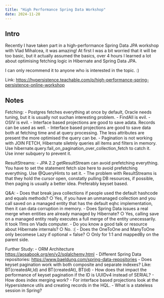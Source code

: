 ```yaml
---
title: "High Performance Spring Data Workshop"
date: 2024-11-28
---
```

## Intro
Recently I have taken part in a high-performance Spring Data JPA workshop with Vlad Mihalcea, it was amazing!
At first I was a bit worried that it will be too basic, but it actually assumed the basics, 
over 4 hours I learned a lot about optimising fetching logic in Hibernate and Spring Data JPA.

I can only recommend it to anyone who is interested in the topic. :) 

Link: https://hypersistence.teachable.com/p/high-performance-spring-persistence-online-workshop

## Notes
Fetching:
    - Postgres fetches everything at once by default, Oracle needs tuning, but it is usually not suchan interesting problem.
    - FindAll is evil. 
    - OSIV is evil.
    - Interface based projections are good to save adata. Records can be used as well.
    - Interface based projections are good to save data both at fetching time and at query processing. The less attributes are present the more optimised the query can be.
    - Pagination is not working with JOIN FETCH, Hibernate  siletnly queries all items and filters in memory. Use hibernate.query.fail_on_pagination_over_collection_fetch to catch it. Use inner subquery to prevent it.
    

ResultStreams:
    - JPA 2.2 getResultStream can avoid prefetching everything. You have to set the statement fetch size here to avoid prefetching everything. Use @QueryHints to set it.
    - The problem with ResultStreams is that they hold the cursor open, constatly pulling DB resources, if possible, then paging is usually a better idea. Preferably keyset based.


Q&A:
    - Does that break java collections if people used the default hashcode and equals methods?
        ○ Yes, if you have an unmanaged collection and you call saved on a managed entity that has the default eqhc implementation, then it can data corruption in memory.
    - Does Spring Data issues a real merge when entities are already managed by Hibernate? 
        ○ Yes, calling save on a managed entity really executes a full merge of the entity unecessarily. It took 11ms on Vlads computer. 
    - Do you know a good talk or resource about Hibernate internals? 
        ○ No. :(
    - Does the OneToOne and ManyToOne only becomese Lazy if optional = false?
        ○ Only for 1:1 and mappedBy on the parent side. 
    

Further Study:
    - ORM Architecture https://aosabook.org/en/v2/sqlalchemy.html
    - Different Spring Data repositories: https://www.baeldung.com/spring-data-repositories
    - Does keyset pagination work with both composite and separate indexes? Like: BT(createdAt,Id) and BT(createdAt), BT(id)
    - How does that impact the performance of keyset pagination if the ID is UUIDv4 instead of SERIAL?
    - How does index merging work?
    - For interface based projections look at the Hypersistence utils and creating records in the HQL.
    - What is a stateless session in Spring?
    
